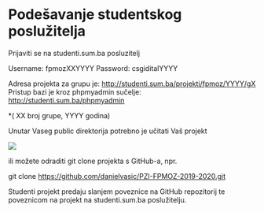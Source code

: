# Podešavanje studentskog poslužitelja
Prijaviti se na studenti.sum.ba posluzitelj

Username: fpmozXXYYYY Password: csgiditalYYYY

Adresa projekta za grupu je: http://studenti.sum.ba/projekti/fpmoz/YYYY/gX
Pristup bazi je kroz phpmyadmin sučelje: http://studenti.sum.ba/phpmyadmin

*( XX broj grupe, YYYY godina)

Unutar Vaseg public direktorija potrebno je učitati Vaš projekt

![](Upload-FTP.gif)

ili možete odraditi git clone projekta s GitHub-a, npr.

git clone https://github.com/danielvasic/PZI-FPMOZ-2019-2020.git

Studenti projekt predaju slanjem poveznice na GitHub repozitorij te poveznicom na projekt na studenti.sum.ba poslužitelju.
